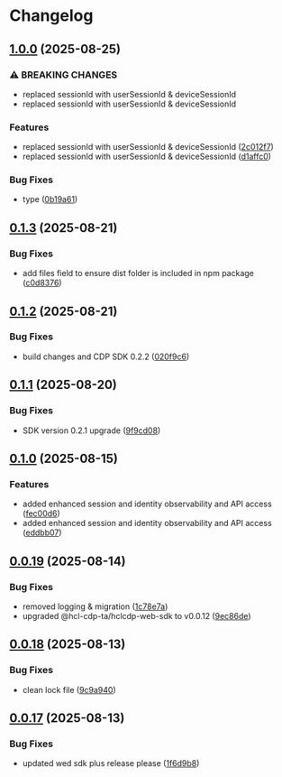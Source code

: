 # Changelog

## [1.0.0](https://github.com/HCL-CDP-TA/hclcdp-web-sdk-react/compare/v0.1.3...v1.0.0) (2025-08-25)


### ⚠ BREAKING CHANGES

* replaced sessionId with userSessionId & deviceSessionId
* replaced sessionId with userSessionId & deviceSessionId

### Features

* replaced sessionId with userSessionId & deviceSessionId ([2c012f7](https://github.com/HCL-CDP-TA/hclcdp-web-sdk-react/commit/2c012f71272494ebedb3dd563449ce986cf0f012))
* replaced sessionId with userSessionId & deviceSessionId ([d1affc0](https://github.com/HCL-CDP-TA/hclcdp-web-sdk-react/commit/d1affc00e725d73c12df746b70f99b925d196b08))


### Bug Fixes

* type ([0b19a61](https://github.com/HCL-CDP-TA/hclcdp-web-sdk-react/commit/0b19a619b2ae49478db700505f165853f8e5e7af))

## [0.1.3](https://github.com/HCL-CDP-TA/hclcdp-web-sdk-react/compare/v0.1.2...v0.1.3) (2025-08-21)


### Bug Fixes

* add files field to ensure dist folder is included in npm package ([c0d8376](https://github.com/HCL-CDP-TA/hclcdp-web-sdk-react/commit/c0d83763ea62a371df92418439af71d480a10ea5))

## [0.1.2](https://github.com/HCL-CDP-TA/hclcdp-web-sdk-react/compare/v0.1.1...v0.1.2) (2025-08-21)


### Bug Fixes

* build changes and CDP SDK 0.2.2 ([020f9c6](https://github.com/HCL-CDP-TA/hclcdp-web-sdk-react/commit/020f9c6a155ece5dfe00defe22f4f944a4127667))

## [0.1.1](https://github.com/HCL-CDP-TA/hclcdp-web-sdk-react/compare/v0.1.0...v0.1.1) (2025-08-20)


### Bug Fixes

* SDK version 0.2.1 upgrade ([9f9cd08](https://github.com/HCL-CDP-TA/hclcdp-web-sdk-react/commit/9f9cd08f526cce36e4df3c10f27db9b810f8a25b))

## [0.1.0](https://github.com/HCL-CDP-TA/hclcdp-web-sdk-react/compare/v0.0.19...v0.1.0) (2025-08-15)


### Features

* added enhanced session and identity observability and API access ([fec00d6](https://github.com/HCL-CDP-TA/hclcdp-web-sdk-react/commit/fec00d6a18a3e1731c7df4c5058d489dfe473e31))
* added enhanced session and identity observability and API access ([eddbb07](https://github.com/HCL-CDP-TA/hclcdp-web-sdk-react/commit/eddbb07326bebb59d03e4e8ea07cab802d04e835))

## [0.0.19](https://github.com/HCL-CDP-TA/hclcdp-web-sdk-react/compare/v0.0.18...v0.0.19) (2025-08-14)


### Bug Fixes

* removed logging & migration ([1c78e7a](https://github.com/HCL-CDP-TA/hclcdp-web-sdk-react/commit/1c78e7a8080b510ffd91209c4355f649303697bd))
* upgraded @hcl-cdp-ta/hclcdp-web-sdk to v0.0.12 ([9ec86de](https://github.com/HCL-CDP-TA/hclcdp-web-sdk-react/commit/9ec86de85f7a12e4716d943626cd38d4e2204bc6))

## [0.0.18](https://github.com/HCL-CDP-TA/hclcdp-web-sdk-react/compare/v0.0.17...v0.0.18) (2025-08-13)


### Bug Fixes

* clean lock file ([9c9a940](https://github.com/HCL-CDP-TA/hclcdp-web-sdk-react/commit/9c9a9400337ab315bfaaf754856a5d56d4929cfa))

## [0.0.17](https://github.com/HCL-CDP-TA/hclcdp-web-sdk-react/compare/v0.0.16...v0.0.17) (2025-08-13)


### Bug Fixes

* updated wed sdk plus release please ([1f6d9b8](https://github.com/HCL-CDP-TA/hclcdp-web-sdk-react/commit/1f6d9b8f96d03aa330a34ed174ded55f4c84156c))
